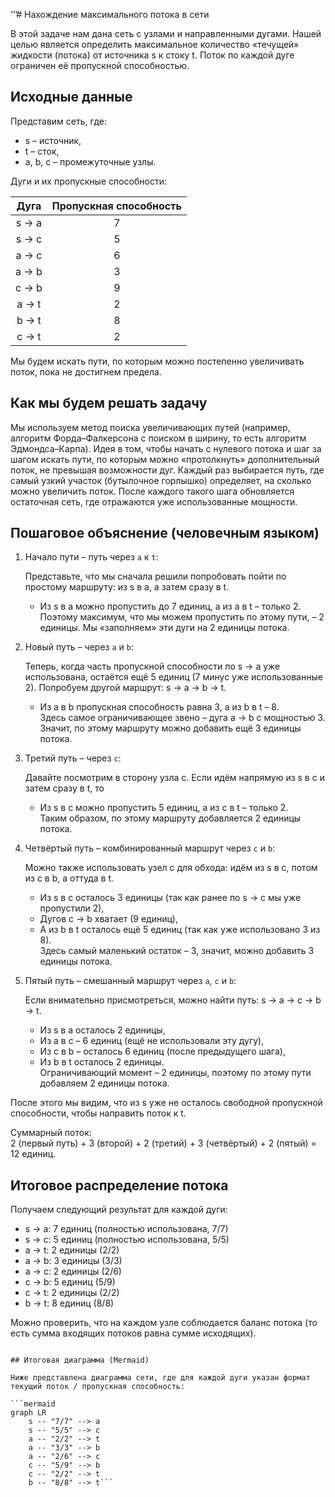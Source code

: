 ‘’’# Нахождение максимального потока в сети

В этой задаче нам дана сеть с узлами и направленными дугами. Нашей целью является определить максимальное количество «течущей» жидкости (потока) от источника s к стоку t. Поток по каждой дуге ограничен её пропускной способностью.

## Исходные данные

Представим сеть, где:
- s – источник,
- t – сток,
- a, b, c – промежуточные узлы.

Дуги и их пропускные способности:

| Дуга   | Пропускная способность |
|:------:|:----------------------:|
| s → a  | 7                      |
| s → c  | 5                      |
| a → c  | 6                      |
| a → b  | 3                      |
| c → b  | 9                      |
| a → t  | 2                      |
| b → t  | 8                      |
| c → t  | 2                      |

Мы будем искать пути, по которым можно постепенно увеличивать поток, пока не достигнем предела.

## Как мы будем решать задачу

Мы используем метод поиска увеличивающих путей (например, алгоритм Форда–Фалкерсона с поиском в ширину, то есть алгоритм Эдмондса–Карпа). Идея в том, чтобы начать с нулевого потока и шаг за шагом искать пути, по которым можно «протолкнуть» дополнительный поток, не превышая возможности дуг. Каждый раз выбирается путь, где самый узкий участок (бутылочное горлышко) определяет, на сколько можно увеличить поток. После каждого такого шага обновляется остаточная сеть, где отражаются уже использованные мощности.

## Пошаговое объяснение (человечным языком)

1. Начало пути – путь через `a` к `t`:

   Представьте, что мы сначала решили попробовать пойти по простому маршруту: из s в a, а затем сразу в t.  
   - Из s в a можно пропустить до 7 единиц, а из a в t – только 2.  
   Поэтому максимум, что мы можем пропустить по этому пути, – 2 единицы. Мы «заполняем» эти дуги на 2 единицы потока.

2. Новый путь – через `a` и `b`:

   Теперь, когда часть пропускной способности по s → a уже использована, остаётся ещё 5 единиц (7 минус уже использованные 2). Попробуем другой маршрут: s → a → b → t.  
   - Из a в b пропускная способность равна 3, а из b в t – 8.  
   Здесь самое ограничивающее звено – дуга a → b с мощностью 3. Значит, по этому маршруту можно добавить ещё 3 единицы потока.

3. Третий путь – через `c`:

   Давайте посмотрим в сторону узла c. Если идём напрямую из s в c и затем сразу в t, то  
   - Из s в c можно пропустить 5 единиц, а из c в t – только 2.  
   Таким образом, по этому маршруту добавляется 2 единицы потока.

4. Четвёртый путь – комбинированный маршрут через `c` и `b`:

   Можно также использовать узел c для обхода: идём из s в c, потом из c в b, а оттуда в t.  
   - Из s в c осталось 3 единицы (так как ранее по s → c мы уже пропустили 2),  
   - Дугов c → b хватает (9 единиц),  
   - А из b в t осталось ещё 5 единиц (так как уже использовано 3 из 8).  
   Здесь самый маленький остаток – 3, значит, можно добавить 3 единицы потока.

5. Пятый путь – смешанный маршрут через `a`, `c` и `b`:

   Если внимательно присмотреться, можно найти путь: s → a → c → b → t.  
   - Из s в a осталось 2 единицы,  
   - Из a в c – 6 единиц (ещё не использовали эту дугу),  
   - Из c в b – осталось 6 единиц (после предыдущего шага),  
   - Из b в t осталось 2 единицы.  
   Ограничивающий момент – 2 единицы, поэтому по этому пути добавляем 2 единицы потока.

После этого мы видим, что из s уже не осталось свободной пропускной способности, чтобы направить поток к t.

Суммарный поток:  
2 (первый путь) + 3 (второй) + 2 (третий) + 3 (четвёртый) + 2 (пятый) = 12 единиц.

## Итоговое распределение потока

Получаем следующий результат для каждой дуги:
- s → a: 7 единиц (полностью использована, 7/7)
- s → c: 5 единиц (полностью использована, 5/5)
- a → t: 2 единицы (2/2)
- a → b: 3 единицы (3/3)
- a → c: 2 единицы (2/6)
- c → b: 5 единиц (5/9)
- c → t: 2 единицы (2/2)
- b → t: 8 единиц (8/8)

Можно проверить, что на каждом узле соблюдается баланс потока (то есть сумма входящих потоков равна сумме исходящих).

```Также удобно проверить результат через теорему о минимальном разрезе: если разделить сеть на две группы узлов (например, взять \(S = \{s, a, c, b\}\) и \(T = \{t\}\)), то дуги, пересекающие этот разрез (из \(S\) в \(T\)), имеют суммарную пропускную способность \(2 + 2 + 8 = 12\), что совпадает с нашим максимальным потоком.

## Итоговая диаграмма (Mermaid)

Ниже представлена диаграмма сети, где для каждой дуги указан формат текущий поток / пропускная способность:

```mermaid
graph LR
    s -- "7/7" --> a
    s -- "5/5" --> c
    a -- "2/2" --> t
    a -- "3/3" --> b
    a -- "2/6" --> c
    c -- "5/9" --> b
    c -- "2/2" --> t
    b -- "8/8" --> t```